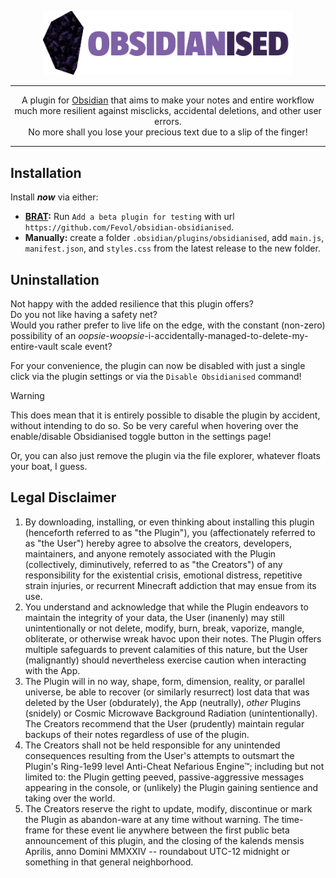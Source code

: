 

<p align="center">
	<img src="images/obsidianised-logo.png" width="400">
</p>


---

<p align="center">
A plugin for <a href="https://obsidian.md">Obsidian</a> that aims to make your notes and entire workflow
much more resilient against misclicks, accidental deletions, and other user errors. <br>
No more shall you lose your precious text due to a slip of the finger!
</p>

---

## Installation

Install **_now_** via either:

- [**BRAT**](https://github.com/TfTHacker/obsidian42-brat)**:** Run `Add a beta plugin for testing` with url `https://github.com/Fevol/obsidian-obsidianised`.
- **Manually:** create a folder `.obsidian/plugins/obsidianised`, add `main.js`, `manifest.json`, and `styles.css` from the latest release to the new folder.


## Uninstallation
Not happy with the added resilience that this plugin offers? <br>
Do you not like having a safety net? <br>
Would you rather prefer to live life on the edge, with the constant (non-zero) possibility of an _oopsie_-_woopsie_-i-accidentally-managed-to-delete-my-entire-vault scale event?

For your convenience, the
plugin can now be disabled with just a single click via the plugin settings or via the `Disable Obsidianised` command!

> [!WARNING]
> This does mean that it is entirely possible to disable the plugin by accident, without
> intending to do so. So be very careful when hovering over the enable/disable Obsidianised toggle button in the settings page!

Or, you can also just remove the plugin via the file explorer, whatever floats your boat, I guess.


## Legal Disclaimer

1. By downloading, installing, or even thinking about installing this plugin (henceforth referred to as "the Plugin"), you (affectionately referred to as "the User") hereby agree to absolve the creators, developers, maintainers, and anyone remotely associated with the Plugin (collectively, diminutively, referred to as "the Creators") of any responsibility for the existential crisis, emotional distress, repetitive strain injuries, or recurrent Minecraft addiction that may ensue from its use.
2. You understand and acknowledge that while the Plugin endeavors to maintain the integrity of your data, the User (inanenly) may still unintentionally or not delete, modify, burn, break, vaporize, mangle, obliterate, or otherwise wreak havoc upon their notes. The Plugin offers multiple safeguards to prevent calamities of this nature, but the User (malignantly) should nevertheless exercise caution when interacting with the App.
3. The Plugin will in no way, shape, form, dimension, reality, or parallel universe, be able to recover (or similarly resurrect) lost data that was deleted by the User (obdurately), the App (neutrally), _other_ Plugins (snidely) or Cosmic Microwave Background Radiation (unintentionally). The Creators recommend that the User (prudently) maintain regular backups of their notes regardless of use of the plugin.
4. The Creators shall not be held responsible for any unintended consequences resulting from the User's attempts to outsmart the Plugin's Ring-1e99 level Anti-Cheat Nefarious Engine™; including but not limited to: the Plugin getting peeved, passive-aggressive messages appearing in the console, or (unlikely) the Plugin gaining sentience and taking over the world.
5. The Creators reserve the right to update, modify, discontinue or mark the Plugin as abandon-ware at any time without warning. The time-frame for these event lie anywhere between the first public beta announcement of this plugin, and the closing of the kalends mensis Aprilis, anno Domini MMXXIV -- roundabout UTC-12 midnight or something in that general neighborhood.

